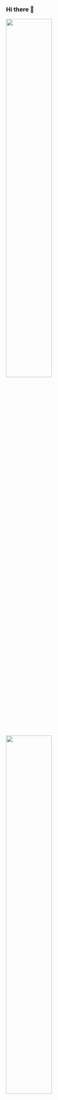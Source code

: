 ### Hi there 👋

<img width=50% src="https://github-readme-stats.vercel.app/api/top-langs/?username=mykallella&theme=blue-green"/>
 
<img width=50% src="https://github-readme-stats.vercel.app/api?username=mykallella&theme=blue-green"/>
